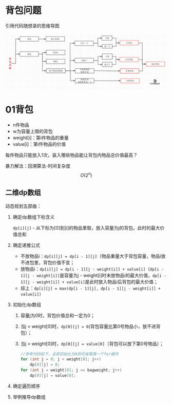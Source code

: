 # 背包问题

引用代码随想录的思维导图

![416.分割等和子集1](背包问题.assets/20210117171307407.png)

# 01背包

- n件物品
- w为容量上限的背包
- weight[i]：第i件物品的重量
- value[i]：第i件物品的价值

每件物品只能放入1次，装入哪些物品能让背包内物品总价值最高？

暴力解法：回溯算法-时间复杂度$$O(2^n)$$

## 二维dp数组

动态规划五部曲：

1. 确定dp数组下标含义

    `dp[i][j]` - 从下标为[0]到[i]的物品里取，放入容量为j的背包，此时的最大价值总和

2. 确定递推公式

    - 不放物品i：`dp[i][j] = dp[i - 1][j]`（物品重量大于背包容量，物品i放不进包里，背包价值不变；
    - 放物品i：`dp[i][j] = dp[i - 1][j - weight[i]] + value[i]`（`dp[i - 1][j - weight[i]]`是容量为j - weight[i]时未放物品i的最大价值，`dp[i - 1][j - weight[i]] + value[i]`是此时放入物品i后背包的最大价值；
    - 综上：`dp[i][j] = max(dp[i - 1][j], dp[i - 1][j - weight[i]] + value[i])`


3. 初始化dp数组


    1. 容量j为0时，背包价值总和一定为0；

    2. 当j < weight[0]时，`dp[0][j] = 0`(背包容量比第0号物品小，放不进背包）；

    3. 当j > weight[0]时，`dp[0][j] = value[0]`（背包可以放下第0号物品）；

        ```c++
        //参考代码如下，全部初始化为0则可省略第一个for循环
        for (int j = 0; j < weight[0]; j++)
            dp[0][j] = 0;
        for (int j = weight[0]; j <= bagweight; j++) 
        	dp[0][j] = value[0];
        ```


4. 确定遍历顺序



5. 举例推导dp数组
